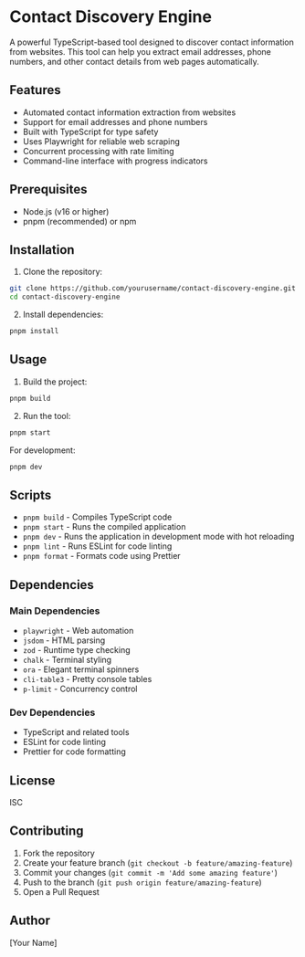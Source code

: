 # Contact Discovery Engine

A powerful TypeScript-based tool designed to discover contact information from websites. This tool can help you extract email addresses, phone numbers, and other contact details from web pages automatically.

## Features

- Automated contact information extraction from websites
- Support for email addresses and phone numbers
- Built with TypeScript for type safety
- Uses Playwright for reliable web scraping
- Concurrent processing with rate limiting
- Command-line interface with progress indicators

## Prerequisites

- Node.js (v16 or higher)
- pnpm (recommended) or npm

## Installation

1. Clone the repository:
```bash
git clone https://github.com/yourusername/contact-discovery-engine.git
cd contact-discovery-engine
```

2. Install dependencies:
```bash
pnpm install
```

## Usage

1. Build the project:
```bash
pnpm build
```

2. Run the tool:
```bash
pnpm start
```

For development:
```bash
pnpm dev
```

## Scripts

- `pnpm build` - Compiles TypeScript code
- `pnpm start` - Runs the compiled application
- `pnpm dev` - Runs the application in development mode with hot reloading
- `pnpm lint` - Runs ESLint for code linting
- `pnpm format` - Formats code using Prettier

## Dependencies

### Main Dependencies
- `playwright` - Web automation
- `jsdom` - HTML parsing
- `zod` - Runtime type checking
- `chalk` - Terminal styling
- `ora` - Elegant terminal spinners
- `cli-table3` - Pretty console tables
- `p-limit` - Concurrency control

### Dev Dependencies
- TypeScript and related tools
- ESLint for code linting
- Prettier for code formatting

## License

ISC

## Contributing

1. Fork the repository
2. Create your feature branch (`git checkout -b feature/amazing-feature`)
3. Commit your changes (`git commit -m 'Add some amazing feature'`)
4. Push to the branch (`git push origin feature/amazing-feature`)
5. Open a Pull Request

## Author

[Your Name] 